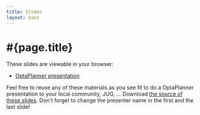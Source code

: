 ```yaml
---
title: Slides
layout: base
---
```

# #{page.title}

These slides are viewable in your browser:

* [OptaPlanner presentation](slides/optaplanner-presentation/index.html)

Feel free to reuse any of these materials as you see fit to do a OptaPlanner presentation to your local community, JUG, ...
Download [the source of these slides](https://github.com/droolsjbpm/optaplanner-website/tree/master/learn/slides/).
Don't forget to change the presenter name in the first and the last slide!
